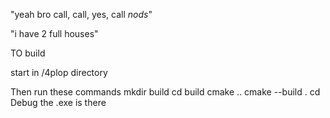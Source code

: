"yeah bro call, call, yes, call *nods*"

"i have 2 full houses"



TO build

start in /4plop directory

Then run these commands
mkdir build
cd build
cmake ..
cmake --build .
cd Debug
the .exe is there 
